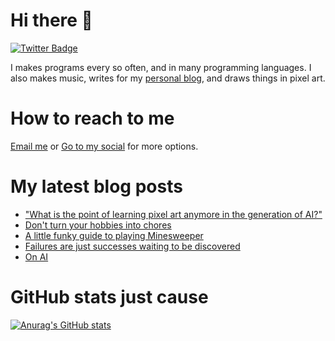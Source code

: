 # Hi there 👋

<!--
**HoangTuan110/HoangTuan110** is a ✨ _special_ ✨ repository because its `README.md` (this file) appears on your GitHub profile.

Here are some ideas to get you started:

- 🔭 I’m currently working on ...
- 🌱 I’m currently learning ...
- 👯 I’m looking to collaborate on ...
- 🤔 I’m looking for help with ...
- 💬 Ask me about ...
- 📫 How to reach me: ...
- 😄 Pronouns: ...
- ⚡ Fun fact: ...
-->

[![Twitter Badge](https://img.shields.io/badge/Twitter-Profile-informational?style=flat&logo=twitter&logoColor=white&color=1CA2F1)](https://twitter.com/DangHoangTuan20)

I makes programs every so often, and in many programming languages. I also makes music, writes for my [personal blog](https://tsk.bearblog.dev), and draws things in pixel art.

# How to reach to me

[Email me](mailto:mail@dht.anonaddy.me) or [Go to my social](https://tsk.bearblog.dev/social-media/) for more options.

# My latest blog posts
<!-- BLOG-POST-LIST:START -->
- [&quot;What is the point of learning pixel art anymore in the generation of AI?&quot;](https://tsk.bearblog.dev/what-is-the-point-of-learning-pixel-art-anymore-in-the-generation-of-ai/)
- [Don&#39;t turn your hobbies into chores](https://tsk.bearblog.dev/dont-turn-your-hobbies-into-chores/)
- [A little funky guide to playing Minesweeper](https://tsk.bearblog.dev/a-little-funky-guide-to-playing-minesweeper/)
- [Failures are just successes waiting to be discovered](https://tsk.bearblog.dev/failures-are-just-successes-waiting-to-be-discovered/)
- [On AI](https://tsk.bearblog.dev/on-ai/)
<!-- BLOG-POST-LIST:END -->

# GitHub stats just cause

[![Anurag's GitHub stats](https://github-readme-stats.vercel.app/api?username=HoangTuan110)](https://github.com/anuraghazra/github-readme-stats)
